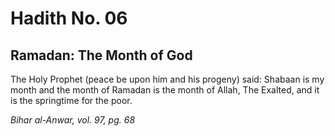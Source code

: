 Hadith No. 06
=============

Ramadan: The Month of God
-------------------------

The Holy Prophet (peace be upon him and his progeny) said: Shabaan is my
month and the month of Ramadan is the month of Allah, The Exalted, and
it is the springtime for the poor.

*Bihar al-Anwar, vol. 97, pg. 68*


